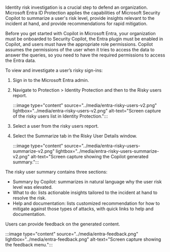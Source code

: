 
Identity risk investigation is a crucial step to defend an organization. Microsoft Entra ID Protection applies the capabilities of Microsoft Security Copilot to summarize a user's risk level, provide insights relevant to the incident at hand, and provide recommendations for rapid mitigation.

Before you get started with Copilot in Microsoft Entra, your organization must be onboarded to Security Copilot, the Entra plugin must be enabled in Copilot, and users must have the appropriate role permissions. Copilot assumes the permissions of the user when it tries to access the data to answer the queries, so you need to have the required permissions to access the Entra data.

To view and investigate a user’s risky sign-ins:

1. Sign in to the Microsoft Entra admin.

1. Navigate to Protection > Identity Protection and then to the Risky users report.

    :::image type="content" source="../media/entra-risky-users-v2.png" lightbox="../media/entra-risky-users-v2.png" alt-text="Screen capture of the risky users list in Identity Protection.":::

1. Select a user from the risky users report.

1. Select the Summarize tab in the Risky User Details window.

     :::image type="content" source="../media/entra-risky-users-summarize-v2.png" lightbox="../media/entra-risky-users-summarize-v2.png" alt-text="Screen capture showing the Copilot generated summary.":::

The risky user summary contains three sections:

- Summary by Copilot: summarizes in natural language why the user risk level was elevated.
- What to do: lists actionable insights tailored to the incident at hand to resolve the risk.
- Help and documentation: lists customized recommendation for how to mitigate against those types of attacks, with quick links to help and documentation.

Users can provide feedback on the generated content.

:::image type="content" source="../media/entra-feedback.png" lightbox="../media/entra-feedback.png" alt-text="Screen capture showing the feedback menu.":::